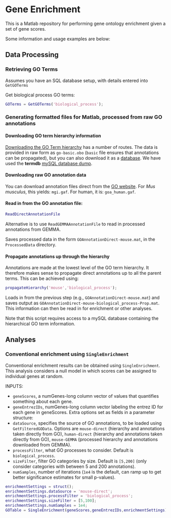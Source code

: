 # Gene Enrichment

This is a Matlab repository for performing gene ontology enrichment given a set of gene scores.

Some information and usage examples are below:

## Data Processing

### Retrieving GO Terms

Assumes you have an SQL database setup, with details entered into `GetGOTerms`

Get biological process GO terms:
```matlab
GOTerms = GetGOTerms('biological_process');
```

### Generating formatted files for Matlab, processed from raw GO annotations

#### Downloading GO term hierarchy information

[Downloading the GO Term hierarchy](http://geneontology.org/page/download-ontology) has a number of routes.
The data is provided in raw form as `go-basic.obo` (`basic` file ensures that annotations can be propagated), but you can also download it as a [database](ftp://ftp.geneontology.org/go/www/GO.downloads.database.shtml).
We have used the **termdb** [mySQL database dump](http://archive.geneontology.org/latest-termdb/go_daily-termdb-tables.tar.gz).


#### Downloading raw GO annotation data

You can download annotation files direct from the [GO website](http://current.geneontology.org/products/pages/downloads.html).
For _Mus musculus_, this yields: `mgi.gaf`.
For human, it is: `goa_human.gaf`.

#### Read in from the GO annotation file:
```matlab
ReadDirectAnnotationFile
```
Alternative is to use `ReadGEMMAAnnotationFile` to read in processed annotations from GEMMA.

Saves processed data in the form `GOAnnotationDirect-mouse.mat`, in the `ProcessedData` directory.

#### Propagate annotations up through the hierarchy
Annotations are made at the lowest level of the GO term hierarchy.
It therefore makes sense to propagate direct annotations up to all the parent terms.
This can be achieved using:

```matlab
propagateHierarchy('mouse','biological_process');
```
Loads in from the previous step (e.g., `GOAnnotationDirect-mouse.mat`) and saves output as `GOAnnotationDirect-mouse-biological_process-Prop.mat`.
This information can then be read in for enrichment or other analyses.

Note that this script requires access to a mySQL database containing the hierarchical GO term information.

## Analyses
### Conventional enrichment using `SingleEnrichment`
Conventional enrichment results can be obtained using `SingleEnrichment`.
This analysis considers a null model in which scores can be assigned to individual genes at random.

INPUTS:
* `geneScores`, a numGenes-long column vector of values that quantifies something about each gene.
* `geneEntrezIDs`, numGenes-long column vector labeling the entrez ID for each gene in geneScores.
Extra options set as fields in a parameter structure:
* `dataSource`, specifies the source of GO annotations, to be loaded using `GetFilteredGOData`. Options are `mouse-direct` (hierarchy and annotations taken directly from GO), `human-direct` (hierarchy and annotations taken directly from GO), `mouse-GEMMA` (processed hierarchy and annotations downloaded from GEMMA).
* `processFilter`, what GO processes to consider. Default is `biological_process`.
* `sizeFilter`, filter GO categories by size. Default is `[5,200]` (only consider categories with between 5 and 200 annotations).
* `numSamples`, number of iterations (`1e4` is the default, can ramp up to get better significance estimates for small p-values).

```matlab
enrichmentSettings = struct();
enrichmentSettings.dataSource = 'mouse-direct';
enrichmentSettings.processFilter = 'biological_process';
enrichmentSettings.sizeFilter = [5,100];
enrichmentSettings.numSamples = 1e4;
GOTable = SingleEnrichment(geneScores,geneEntrezIDs,enrichmentSettings);
```
